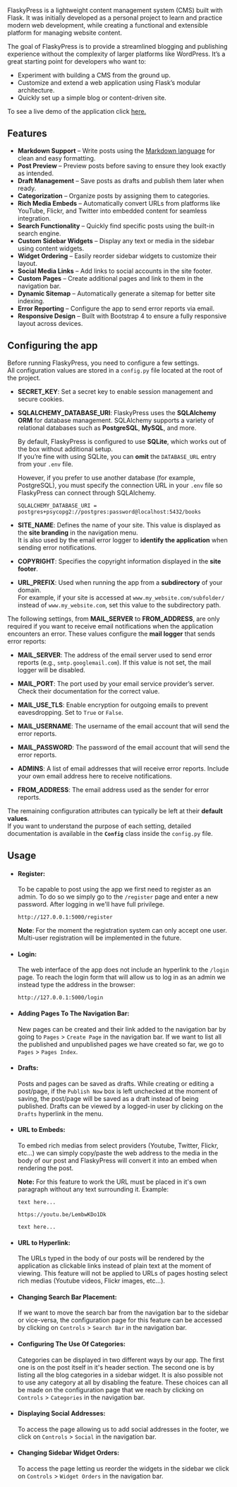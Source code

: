FlaskyPress is a lightweight content management system (CMS) built with Flask.
It was initially developed as a personal project to learn and practice modern web development, while creating a functional and extensible platform for managing website content.

The goal of FlaskyPress is to provide a streamlined blogging and publishing experience without the complexity of larger platforms like WordPress. It’s a great starting point for developers who want to:

- Experiment with building a CMS from the ground up.
- Customize and extend a web application using Flask’s modular architecture.
- Quickly set up a simple blog or content-driven site.
 
 To see a live demo of the application click [here.](https://www.madussault.dev/demos/flaskypress/)
 
## Features

- **Markdown Support** – Write posts using the [Markdown language](https://github.com/adam-p/markdown-here/wiki/Markdown-Cheatsheet) for clean and easy formatting.  
- **Post Preview** – Preview posts before saving to ensure they look exactly as intended.  
- **Draft Management** – Save posts as drafts and publish them later when ready.  
- **Categorization** – Organize posts by assigning them to categories.  
- **Rich Media Embeds** – Automatically convert URLs from platforms like YouTube, Flickr, and Twitter into embedded content for seamless integration.  
- **Search Functionality** – Quickly find specific posts using the built-in search engine.  
- **Custom Sidebar Widgets** – Display any text or media in the sidebar using content widgets.  
- **Widget Ordering** – Easily reorder sidebar widgets to customize their layout.  
- **Social Media Links** – Add links to social accounts in the site footer.  
- **Custom Pages** – Create additional pages and link to them in the navigation bar.  
- **Dynamic Sitemap** – Automatically generate a sitemap for better site indexing.  
- **Error Reporting** – Configure the app to send error reports via email.  
- **Responsive Design** – Built with Bootstrap 4 to ensure a fully responsive layout across devices.

    
## Configuring the app

Before running FlaskyPress, you need to configure a few settings.  
All configuration values are stored in a `config.py` file located at the root of the project.

- **SECRET_KEY**: Set a secret key to enable session management and secure cookies.

- **SQLALCHEMY_DATABASE_URI**:  FlaskyPress uses the **SQLAlchemy ORM** for database management. SQLAlchemy supports a variety of relational databases such as **PostgreSQL**, **MySQL**, and more.  

  By default, FlaskyPress is configured to use **SQLite**, which works out of the box without additional setup.  
  If you’re fine with using SQLite, you can **omit** the `DATABASE_URL` entry from your `.env` file.

  However, if you prefer to use another database (for example, PostgreSQL), you must specify the connection URL in your `.env` file so FlaskyPress can connect through SQLAlchemy.
     
    ```SQLALCHEMY_DATABASE_URI = postgres+psycopg2://postgres:password@localhost:5432/books```
     
- **SITE_NAME**:  Defines the name of your site. This value is displayed as the **site branding** in the navigation menu.  
  It is also used by the email error logger to **identify the application** when sending error notifications.

- **COPYRIGHT**:  Specifies the copyright information displayed in the **site footer**.

- **URL_PREFIX**:  Used when running the app from a **subdirectory** of your domain.  
  For example, if your site is accessed at `www.my_website.com/subfolder/` instead of `www.my_website.com`, set this value to the subdirectory path.


The following settings, from **MAIL_SERVER** to **FROM_ADDRESS**, are only required if you want to receive email notifications when the application encounters an error. These values configure the **mail logger** that sends error reports:

- **MAIL_SERVER**: The address of the email server used to send error reports (e.g., `smtp.googlemail.com`). If this value is not set, the mail logger will be disabled.

- **MAIL_PORT**: The port used by your email service provider’s server. Check their documentation for the correct value.

- **MAIL_USE_TLS**: Enable encryption for outgoing emails to prevent eavesdropping. Set to `True` or `False`.

- **MAIL_USERNAME**: The username of the email account that will send the error reports.

- **MAIL_PASSWORD**: The password of the email account that will send the error reports.

- **ADMINS**: A list of email addresses that will receive error reports. Include your own email address here to receive notifications.

- **FROM_ADDRESS**: The email address used as the sender for error reports.


The remaining configuration attributes can typically be left at their **default values**.  
If you want to understand the purpose of each setting, detailed documentation is available in the **`Config`** class inside the `config.py` file.


## Usage

- #### Register:
    To be capable to post using the app we first need to register as an admin.
    To do so we simply go to the `/register` page and enter a new password.
    After logging in we'll have full privilege.

    ```
    http://127.0.0.1:5000/register
    ```
    **Note**: For the moment the registration system can only accept one user.
    Multi-user registration will be implemented in the future.
    
- #### Login:
    The web interface of the app does not include an hyperlink to the `/login`
    page. To reach the login form that will allow us to log in as an admin we instead
    type the address in the browser: 
     ```
     http://127.0.0.1:5000/login
     ``` 
- #### Adding Pages To The Navigation Bar:
    New pages can be created and their link added to the navigation bar by 
    going to `Pages` > `Create Page` in the navigation bar. If we want to 
    list all the published and unpublished pages we have created so far, we go
    to `Pages` > `Pages Index`.

    
- #### Drafts:
    Posts and pages can be saved as drafts. While creating or editing a 
    post/page, if the `Publish Now` box is left unchecked at the moment of 
    saving, the post/page will be saved as a draft instead of being published. 
    Drafts can be viewed by a logged-in user by clicking on the `Drafts` 
    hyperlink in the menu.
  
- #### URL to Embeds:
    To embed rich medias from select providers (Youtube, Twitter, Flickr, etc...) 
    we can simply copy/paste the web address to the media in the body of our
    post and FlaskyPress will convert it into an embed when rendering the post.
   
    **Note:** For this feature to work the URL must be placed in it's own
    paragraph without any text surrounding it. Example:
    ```
    text here...

    https://youtu.be/LembwKDo1Dk

    text here...
    ```
- #### URL to Hyperlink:
    The URLs typed in the body of our posts will be rendered by the application
    as clickable links instead of plain text at the moment of viewing. This
    feature will not be applied to URLs of pages hosting select rich medias
   (Youtube videos, Flickr images, etc...).
   
- #### Changing Search Bar Placement:
    If we want to move the search bar from the navigation bar to the sidebar or
    vice-versa, the configuration page for this feature can be accessed by 
    clicking on `Controls` > `Search Bar` in the navigation bar.
    
- #### Configuring The Use Of Categories:
    Categories can be displayed in two different ways by our app. The first one is on 
    the post itself in it's header section. The second one is by listing all
    the blog categories in a sidebar widget. It is also possible not to use 
    any category at all by disabling the feature. These choices can all be made 
    on the configuration page that we reach by clicking on `Controls` > `Categories` in the navigation bar.
    
- #### Displaying Social Addresses:
    To access the page allowing us to add social addresses in the footer, we click on `Controls` > `Social` in the
     navigation bar.
    
- #### Changing Sidebar Widget Orders:
    To access the page letting us reorder the widgets in the sidebar we 
    click on `Controls` > `Widget Orders` in the navigation bar.
